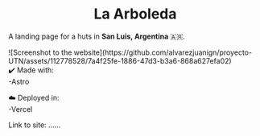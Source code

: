 <h1 align="center"> La Arboleda </h1>

<p>A landing page for a huts in <b>San Luis, Argentina</b> 🇦🇷.</p>
![Screenshot to the website](https://github.com/alvarezjuanign/proyecto-UTN/assets/112778528/7a4f25fe-1886-47d3-b3a6-868a627efa02)
<br>
✔️ Made with:<br>
-Astro

☁️ Deployed in:<br>
-Vercel

Link to site: ...... <br><br>

